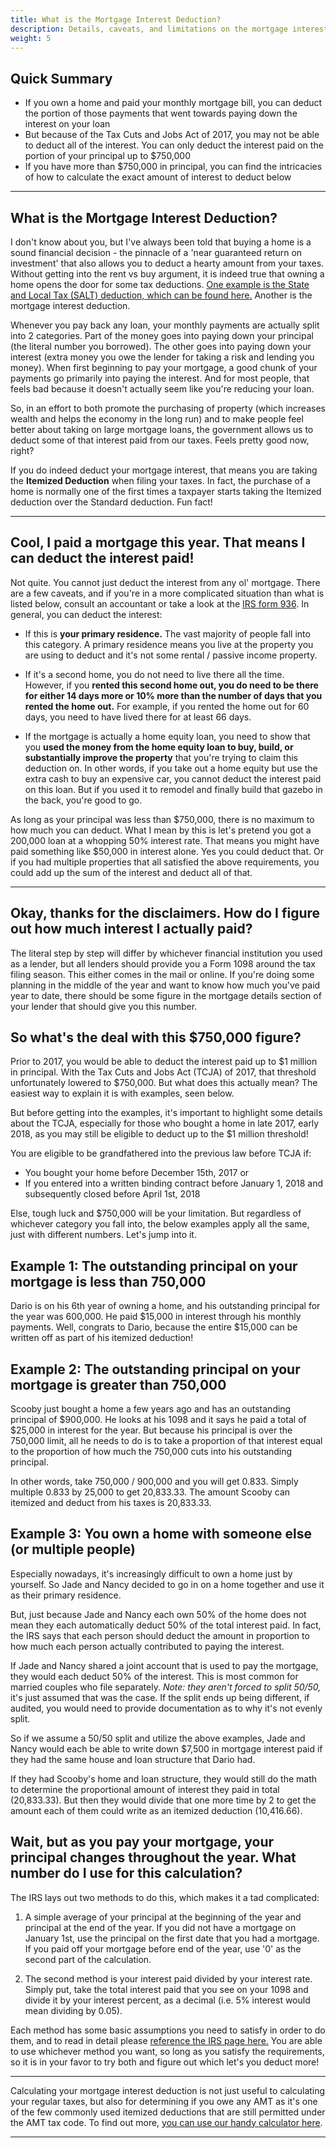 ```yaml
---
title: What is the Mortgage Interest Deduction?
description: Details, caveats, and limitations on the mortgage interest deduction
weight: 5
---
```


Quick Summary
---

- If you own a home and paid your monthly mortgage bill, you can deduct the portion of those payments that went towards paying down the interest on your loan
- But because of the Tax Cuts and Jobs Act of 2017, you may not be able to deduct all of the interest. You can only deduct the interest paid on the portion of your principal up to $750,000
- If you have more than $750,000 in principal, you can find the intricacies of how to calculate the exact amount of interest to deduct below

----------

What is the Mortgage Interest Deduction?
---
I don't know about you, but I've always been told that buying a home is a sound financial decision - the pinnacle of a 'near guaranteed return on investment' that also allows you to deduct a hearty amount from your taxes. Without getting into the rent vs buy argument, it is indeed true that owning a home opens the door for some tax deductions. [One example is the State and Local Tax (SALT) deduction, which can be found here.](/posts/what-is-the-state-and-local-tax-salt-deduction) Another is the mortgage interest deduction.

Whenever you pay back any loan, your monthly payments are actually split into 2 categories. Part of the money goes into paying down your principal (the literal number you borrowed). The other goes into paying down your interest (extra money you owe the lender for taking a risk and lending you money). When first beginning to pay your mortgage, a good chunk of your payments go primarily into paying the interest. And for most people, that feels bad because it doesn't actually seem like you're reducing your loan. 

So, in an effort to both promote the purchasing of property (which increases wealth and helps the economy in the long run) and to make people feel better about taking on large mortgage loans, the government allows us to deduct some of that interest paid from our taxes. Feels pretty good now, right?

If you do indeed deduct your mortgage interest, that means you are taking the **Itemized Deduction** when filing your taxes. In fact, the purchase of a home is normally one of the first times a taxpayer starts taking the Itemized deduction over the Standard deduction. Fun fact!

----------

Cool, I paid a mortgage this year. That means I can deduct the interest paid!
---
Not quite. You cannot just deduct the interest from any ol' mortgage. There are a few caveats, and if you're in a more complicated situation than what is listed below, consult an accountant or take a look at the [IRS form 936](https://www.irs.gov/forms-pubs/about-publication-936). In general, you can deduct the interest:

- If this is **your primary residence.** The vast majority of people fall into this category. A primary residence means you live at the property you are using to deduct and it's not some rental / passive income property.

- If it's a second home, you do not need to live there all the time. However, if you **rented this second home out, you do need to be there for either 14 days more or 10% more than the number of days that you rented the home out.** For example, if you rented the home out for 60 days, you need to have lived there for at least 66 days.

- If the mortgage is actually a home equity loan, you need to show that you **used the money from the home equity loan to buy, build, or substantially improve the property** that you're trying to claim this deduction on. In other words, if you take out a home equity but use the extra cash to buy an expensive car, you cannot deduct the interest paid on this loan. But if you used it to remodel and finally build that gazebo in the back, you're good to go.

As long as your principal was less than $750,000, there is no maximum to how much you can deduct. What I mean by this is let's pretend you got a 200,000 loan at a whopping 50% interest rate. That means you might have paid something like $50,000 in interest alone. Yes you could deduct that. Or if you had multiple properties that all satisfied the above requirements, you could add up the sum of the interest and deduct all of that.

----------

Okay, thanks for the disclaimers. How do I figure out how much interest I actually paid?
---
The literal step by step will differ by whichever financial institution you used as a lender, but all lenders should provide you a Form 1098 around the tax filing season. This either comes in the mail or online. If you're doing some planning in the middle of the year and want to know how much you've paid year to date, there should be some figure in the mortgage details section of your lender that should give you this number. 

So what's the deal with this $750,000 figure?
---
Prior to 2017, you would be able to deduct the interest paid up to $1 million in principal. With the Tax Cuts and Jobs Act (TCJA) of 2017, that threshold unfortunately lowered to $750,000. But what does this actually mean? The easiest way to explain it is with examples, seen below.

But before getting into the examples, it's important to highlight some details about the TCJA, especially for those who bought a home in late 2017, early 2018, as you may still be eligible to deduct up to the $1 million threshold!

You are eligible to be grandfathered into the previous law before TCJA if:

- You bought your home before December 15th, 2017 or
- If you entered into a written binding contract before January 1, 2018 and subsequently closed before April 1st, 2018

Else, tough luck and $750,000 will be your limitation. But regardless of whichever category you fall into, the below examples apply all the same, just with different numbers. Let's jump into it.

Example 1: The outstanding principal on your mortgage is less than 750,000
----
Dario is on his 6th year of owning a home, and his outstanding principal for the year was 600,000. He paid $15,000 in interest through his monthly payments. Well, congrats to Dario, because the entire $15,000 can be written off as part of his itemized deduction!

Example 2: The outstanding principal on your mortgage is greater than 750,000
----
Scooby just bought a home a few years ago and has an outstanding principal of $900,000. He looks at his 1098 and it says he paid a total of $25,000 in interest for the year. But because his principal is over the 750,000 limit, all he needs to do is to take a proportion of that interest equal to the proportion of how much the 750,000 cuts into his outstanding principal.

In other words, take 750,000 / 900,000 and you will get 0.833. Simply multiple 0.833 by 25,000 to get 20,833.33. The amount Scooby can itemized and deduct from his taxes is 20,833.33.

Example 3: You own a home with someone else (or multiple people)
----
Especially nowadays, it's increasingly difficult to own a home just by yourself. So Jade and Nancy decided to go in on a home together and use it as their primary residence.

But, just because Jade and Nancy each own 50% of the home does not mean they each automatically deduct 50% of the total interest paid. In fact, the IRS says that each person should deduct the amount in proportion to how much each person actually contributed to paying the interest.

If Jade and Nancy shared a joint account that is used to pay the mortgage, they would each deduct 50% of the interest. This is most common for married couples who file separately. *Note: they aren't forced to split 50/50,* it's just assumed that was the case. If the split ends up being different, if audited, you would need to provide documentation as to why it's not evenly split.

So if we assume a 50/50 split and utilize the above examples, Jade and Nancy would each be able to write down $7,500 in mortgage interest paid if they had the same house and loan structure that Dario had. 

If they had Scooby's home and loan structure, they would still do the math to determine the proportional amount of interest they paid in total (20,833.33). But then they would divide that one more time by 2 to get the amount each of them could write as an itemized deduction (10,416.66).

Wait, but as you pay your mortgage, your principal changes throughout the year. What number do I use for this calculation?
----
The IRS lays out two methods to do this, which makes it a tad complicated:

1. A simple average of your principal at the beginning of the year and principal at the end of the year. If you did not have a mortgage on January 1st, use the principal on the first date that you had a mortgage. If you paid off your mortgage before end of the year, use '0' as the second part of the calculation.

2. The second method is your interest paid divided by your interest rate. Simply put, take the total interest paid that you see on your 1098 and divide it by your interest percent, as a decimal (i.e. 5% interest would mean dividing by 0.05).

Each method has some basic assumptions you need to satisfy in order to do them, and to read in detail please [reference the IRS page here.](https://www.irs.gov/publications/p936#en_US_2018_publink1000229900) You are able to use whichever method you want, so long as you satisfy the requirements, so it is in your favor to try both and figure out which let's you deduct more!

------------------------------

Calculating your mortgage interest deduction is not just useful to calculating your regular taxes, but also for determining if you owe any AMT as it's one of the few commonly used itemized deductions that are still permitted under the AMT tax code. To find out more, [you can use our handy calculator here](/amt-calculator). 

------------------------------

